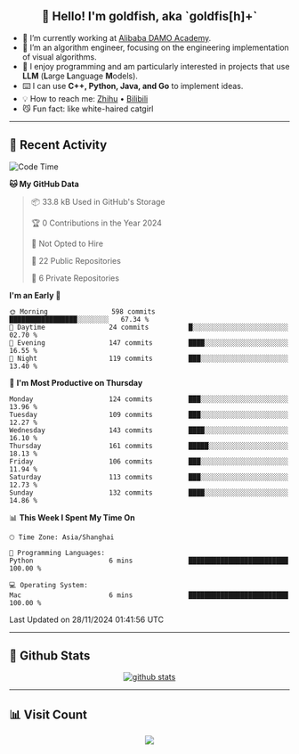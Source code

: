 
<h2 align="center">👋 Hello! I'm goldfish, aka `goldfis[h]+`</h2>

- 📍 I’m currently working at [Alibaba DAMO Academy](https://damo.alibaba.com/).  
- 🌱 I’m an algorithm engineer, focusing on the engineering implementation of visual algorithms.  
- 💬 I enjoy programming and am particularly interested in projects that use **LLM** (**L**arge **L**anguage **M**odels).   
- ⌨️ I can use **C++, Python, Java, and Go** to implement ideas.  
- 💡 How to reach me: [Zhihu](https://www.zhihu.com/people/goldfishh) • [Bilibili](https://space.bilibili.com/11349246)  
- 😼 Fun fact: like white-haired catgirl  

-------

## 🔧 Recent Activity

<!--START_SECTION:waka-->
![Code Time](http://img.shields.io/badge/Code%20Time-88%20hrs%2024%20mins-blue)

**🐱 My GitHub Data** 

> 📦 33.8 kB Used in GitHub's Storage 
 > 
> 🏆 0 Contributions in the Year 2024
 > 
> 🚫 Not Opted to Hire
 > 
> 📜 22 Public Repositories 
 > 
> 🔑 6 Private Repositories 
 > 
**I'm an Early 🐤** 

```text
🌞 Morning                598 commits         █████████████████░░░░░░░░   67.34 % 
🌆 Daytime                24 commits          █░░░░░░░░░░░░░░░░░░░░░░░░   02.70 % 
🌃 Evening                147 commits         ████░░░░░░░░░░░░░░░░░░░░░   16.55 % 
🌙 Night                  119 commits         ███░░░░░░░░░░░░░░░░░░░░░░   13.40 % 
```
📅 **I'm Most Productive on Thursday** 

```text
Monday                   124 commits         ███░░░░░░░░░░░░░░░░░░░░░░   13.96 % 
Tuesday                  109 commits         ███░░░░░░░░░░░░░░░░░░░░░░   12.27 % 
Wednesday                143 commits         ████░░░░░░░░░░░░░░░░░░░░░   16.10 % 
Thursday                 161 commits         █████░░░░░░░░░░░░░░░░░░░░   18.13 % 
Friday                   106 commits         ███░░░░░░░░░░░░░░░░░░░░░░   11.94 % 
Saturday                 113 commits         ███░░░░░░░░░░░░░░░░░░░░░░   12.73 % 
Sunday                   132 commits         ████░░░░░░░░░░░░░░░░░░░░░   14.86 % 
```


📊 **This Week I Spent My Time On** 

```text
🕑︎ Time Zone: Asia/Shanghai

💬 Programming Languages: 
Python                   6 mins              █████████████████████████   100.00 % 

💻 Operating System: 
Mac                      6 mins              █████████████████████████   100.00 % 
```


 Last Updated on 28/11/2024 01:41:56 UTC
<!--END_SECTION:waka-->

-------

## 📆 Github Stats

<p align="center">
    <a href="https://github.com/anuraghazra/github-readme-stats">
      <img src="https://github-readme-stats.vercel.app/api?username=goldfishh&show_icons=true&theme=dracula" alt="github stats" />
    </a>
</p>

-------

## 📊 Visit Count

<p align="center">
  <a href="https://count.getloli.com/"><img src="https://count.getloli.com/get/@:goldfishh?theme=rule34"></a>
</p>
